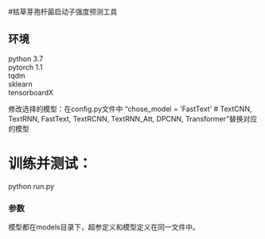 #枯草芽孢杆菌启动子强度预测工具 

## 环境
python 3.7  
pytorch 1.1  
tqdm  
sklearn  
tensorboardX

修改选择的模型：在config.py文件中 “chose_model = 'FastText'  # TextCNN, TextRNN, FastText, TextRCNN, TextRNN_Att, DPCNN, Transformer”替换对应的模型
# 训练并测试：

python run.py 


### 参数
模型都在models目录下，超参定义和模型定义在同一文件中。  
